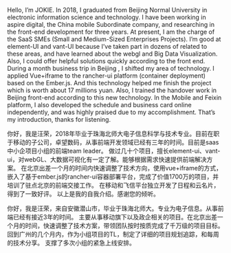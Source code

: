 Hello, I’m JOKIE. In 2018, I graduated from Beijing Normal University in electronic information science and technology. 
I have been working in aspire digital, the China mobile Subordinate company,  and researching in the front-end development for three years. At present, I am the charge of the SaaS SMEs (Small and Medium-Sized Enterprises Projects).
I’m good at element-UI and vant-UI because I’ve taken part in dozens of related to these areas, and have learned about the webgl and Big Data Visualization. Also, I could offer helpful solutions quickly according to the front end. 
During a month business trip in Beijing , I shifted my area of technology. I applied Vue+iframe to the rancher-ui platform (container deployment) based on the Ember.js. And this technology helped me finish the project which is worth about 17 millions yuan. Also, I trained the handover work in Beijing front-end according to this new technology.
In the Mobile and Feixin platform, I also developed the schedule and business card online independently, and was highly praised due to my accomplishment.
That’s my introduction, thanks for listening.

你好，我是汪荣，2018年毕业于珠海北师大电子信息科学与技术专业。目前在职于移动的子公司，卓望数码，从事前端开发领域已经有三年的时间。目前是saas中小企项目小组的前端team leader。
做过几十个项目，擅长element-ui、vant-ui，对webGL、大数据可视化有一定了解。能够根据需求快速提供前端解决方案。
在北京出差一个月的时间内快速调整了技术方向，使用vue+iframe的方式，嵌入了基于ember.js的rancher-ui容器部署平台，完成了价值1700万的项目，并培训了驻点北京的前端交接工作。
在移动和飞信平台独立开发了日程和云名片，得到了一致好评。
以上是我的自我介绍。感谢您的倾听。

你好，我是汪荣，来自安徽潜山市，毕业于珠海北师大。专业为电子信息。从事前端已经有接近3年的时间。
主要从事移动旗下以及政企相关的项目。在北京出差一个月的时间，快速调整了技术方案，带领团队按时按质完成了千万级的项目目标。回到广州的几个月内，作为小组项目的TL，制定了详细的项目规划追踪，和每周的技术分享。
支撑了多次小组的紧急上线安排。